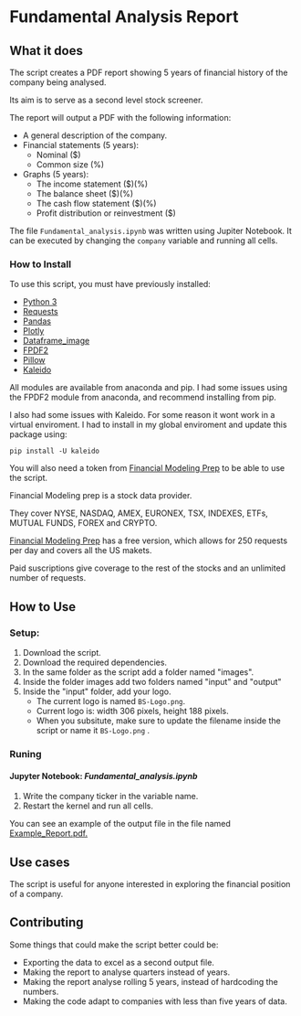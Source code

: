 # Fundamental Analysis Report

## What it does

The script creates a PDF report showing 5 years of financial history of the company being analysed.

Its aim is to serve as a second level stock screener. 

The report will output a PDF with the following information:

- A general description of the company.
- Financial statements (5 years): 
	- Nominal ($)
	- Common size (%)
- Graphs (5 years):
	- The income statement ($)(%)
	- The balance sheet ($)(%)
	- The cash flow statement ($)(%)
	- Profit distribution or reinvestment ($)

The file `Fundamental_analysis.ipynb` was written using Jupiter Notebook. It can be executed by 
changing the `company` variable and running all cells. 

### How to Install

To use this script, you must have previously installed:

- [Python 3](https://www.python.org/)
- [Requests](https://pypi.org/project/requests/)
- [Pandas](https://pypi.org/project/pandas/)
- [Plotly](https://pypi.org/project/plotly/)
- [Dataframe_image](https://pypi.org/project/dataframe-image/)
- [FPDF2](https://pypi.org/project/fpdf2/)
- [Pillow](https://pypi.org/project/Pillow/)
- [Kaleido](https://pypi.org/project/kaleido/)

All modules are available from anaconda and pip. I had 
some issues using the FPDF2 module from anaconda, and recommend installing from pip.

I also had some issues with Kaleido. For some reason it wont work in a virtual enviroment.
I had to install in my global enviroment and update this package using:

	pip install -U kaleido


You will also need a token from [Financial Modeling Prep](https://financialmodelingprep.com/) 
to be able to use the script. 

Financial Modeling prep is a stock data provider. 

They cover NYSE, NASDAQ, AMEX, EURONEX, TSX, INDEXES, ETFs, MUTUAL FUNDS, FOREX and CRYPTO. 

[Financial Modeling Prep](https://financialmodelingprep.com/) has a free version, which allows for 250 requests per day and covers all the US makets. 

Paid suscriptions give coverage to the rest of the stocks and an unlimited number of requests. 

## How to Use

### Setup:
1. Download the script.
1. Download the required dependencies.
1. In the same folder as the script add a folder named "images".
1. Inside the folder images add two folders named "input" and "output"
1. Inside the "input" folder, add your logo.
	- The current logo is named `BS-Logo.png`.
	- Current logo is: width 306 pixels,  height 188 pixels.
	- When you subsitute, make sure to update the filename inside the script or name it `BS-Logo.png` . 

### Runing

#### Jupyter Notebook: *Fundamental_analysis.ipynb*
1. Write the company ticker in the variable name.
2. Restart the kernel and run all cells.

You can see an example of the output file in the file named [Example_Report.pdf.](https://github.com/portfedh/fundamental_analysis_report/blob/main/Example_Report.pdf) 

## Use cases

The script is useful for anyone interested in exploring the financial position of a company.


## Contributing

Some things that could make the script better could be:

- Exporting the data to excel as a second output file. 
- Making the report to analyse quarters instead of years.
- Making the report analyse rolling 5 years, instead of hardcoding the numbers. 
- Making the code adapt to companies with less than five years of data. 
